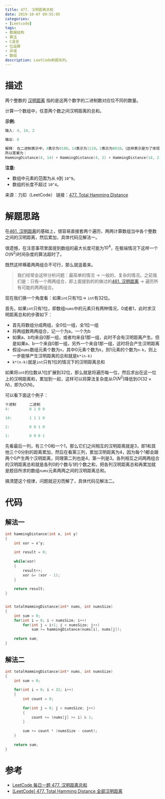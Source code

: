 ```yaml
---
title: 477. 汉明距离总和
date: 2019-10-07 09:55:05
categories: 
- [Leetcode]
tags:
- 数据结构
- 算法
- C语言
- 位运算
- 异或
- 数组
description: LeetCode刷题系列。
---
```


# 描述

两个整数的 [汉明距离](https://en.wikipedia.org/wiki/Hamming_distance) 指的是这两个数字的二进制数对应位不同的数量。

计算一个数组中，任意两个数之间汉明距离的总和。

**示例:**

```c
输入: 4, 14, 2

输出: 6

解释: 在二进制表示中，4表示为0100，14表示为1110，2表示为0010。（这样表示是为了体现后四位之间关系）
所以答案为：
HammingDistance(4, 14) + HammingDistance(4, 2) + HammingDistance(14, 2) = 2 + 2 + 2 = 6.
```

**注意:**

- 数组中元素的范围为从 `0`到 `10^9`。
- 数组的长度不超过 `10^4`。

来源：力扣（LeetCode）
链接：[477. Total Hamming Distance](https://leetcode-cn.com/problems/total-hamming-distance)




# 解题思路

在[461. 汉明距离](http://datacruiser.io/2019/10/06/461-%E6%B1%89%E6%98%8E%E8%B7%9D%E7%A6%BB/)的基础上，很容易直接套两个遍历，两两计算数组当中各个整数之间的汉明距离，然后累加，具体代码见解法一。

很遗憾，在注意事项里面提到数组的最大长度可能为$10^4$，在极端情况下这样一个$O(N^2)$时间杂度的算法超时了。 

既然这样横着两两组合不可行，那么就竖着来。 

> 我们经常会这样分析问题：最简单的情况 -> 一般的、复杂的情况。之前我们是：只有一个两两组合，即上面提到的的做过的[461. 汉明距离](http://datacruiser.io/2019/10/06/461-%E6%B1%89%E6%98%8E%E8%B7%9D%E7%A6%BB/) -> 遍历所有可能的两两组合。

现在我们换一个角度看：如果`int`只有1位-> `int`有32位。

首先，如果`int`只有1位，即数组`nums`中的元素只有两种情况，0或者1，此时求汉明距离总和的步骤如下：
- 首先将数组分成两组，全0位一组，全1位一组
- 将两组数两两组合，记一个为a，一个为b
- 如果a、b均来自0那一组，或者均来自1那一组，此时不会有汉明距离产生。但是如果a、b一个来自0那一组，另外一个来自1那一组，这时将会产生汉明距离
- 假设`nums`数组元素个数为`n`，其中0元素个数为`k`，则1元素的个数为`n-k`，则上一步能够产生汉明距离的总和就是`k*(n-k)`
- `k*(n-k)`就是`int`只有1位的情况下的汉明距离总和

如果将`int`的位数从1位扩展到32位，那么就是将遍历每一位，然后求出在这一位上的汉明距离和，累加到一起，这样可以将算法复杂度从$O(N^2)$降低到$O(32\times N)$，即为$O(N)$。

可以看下面这个例子：

```c
十进制      二进制
4:         0 1 0 0

14:        1 1 1 0

2:         0 0 1 0

1:         0 0 0 1

```

先看最后一列，有三个0和一个1，那么它们之间相互的汉明距离就是3，即1和其他三个0分别的距离累加，然后在看第三列，累加汉明距离为4，因为每个1都会跟两个0产生两个汉明距离，同理第二列也是4，第一列是3。各列相互之间两两组合的汉明距离总和就是各列0的个数与1的个数之和，把各列汉明距离总和再累加就是题目所求的数组`nums`元素两两之间的汉明距离总和。

搞清楚这个规律，问题就迎刃而解了，具体代码见解法二。

# 代码

## 解法一

```c
int hammingDistance(int x, int y)
{
    int xor = x^y;
    
    int result = 0;
    
    while(xor)
    {
        result++; 
        xor &= (xor - 1);
    }
    
    return result;
}


int totalHammingDistance(int* nums, int numsSize)
{
    int sum = 0;
    for(int i = 0; i < numsSize; i++)
        for(int j = i+1; j < numsSize; j++)
            sum += hammingDistance(nums[i], nums[j]);
    
    return sum;
}
```

## 解法二

```c
int totalHammingDistance(int* nums, int numsSize)
{
    int sum = 0;
    
    for(int i = 0; i < 32; i++)
    {
        int count = 0; 
        
        for(int j = 0; j < numsSize; j++)
        {
            count += (nums[j] >> i) & 1;
        }
        
        sum += count * (numsSize - count);
    }
         
    return sum;
}

```




# 参考

- [LeetCode 每日一题 477. 汉明距离总和](https://zhuanlan.zhihu.com/p/42705540)
- [[LeetCode] 477. Total Hamming Distance 全部汉明距离](https://www.cnblogs.com/grandyang/p/6208062.html)